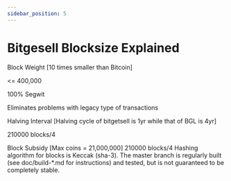 ```yaml
---
sidebar_position: 5
---
```

Bitgesell Blocksize Explained
===================

Block Weight [10 times smaller than Bitcoin]

<= 400,000

100% Segwit

Eliminates problems with legacy type of transactions

Halving Interval [Halving cycle of bitgetsell is 1yr while that of BGL is 4yr]

210000 blocks/4

Block Subsidy [Max coins = 21,000,000]
210000 blocks/4
Hashing algorithm for blocks is Keccak (sha-3).
The master branch is regularly built (see doc/build-*.md for instructions) and tested, but is not guaranteed to be completely stable.